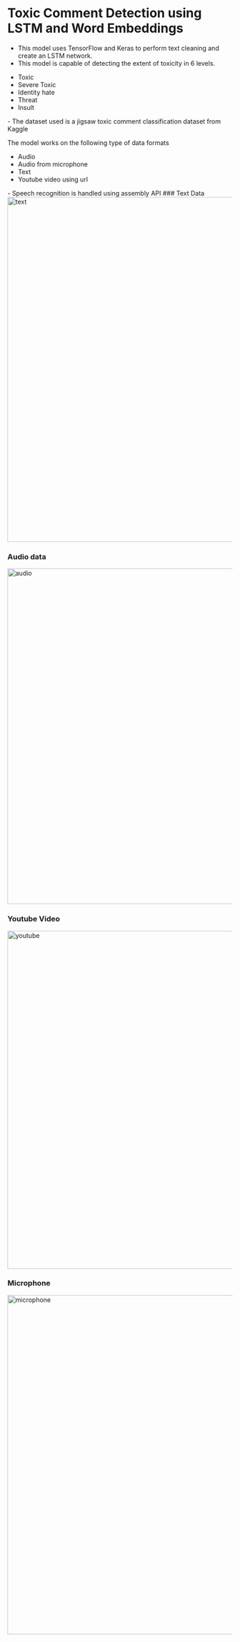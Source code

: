 # Toxic Comment Detection using LSTM and Word Embeddings
- This model uses TensorFlow and Keras to perform text cleaning and create an LSTM network.
- This model is capable of detecting the extent of toxicity in 6 levels.
<ul>
  <li>Toxic</li>
  <li>Severe Toxic</li>
  <li>Identity hate</li>
  <li>Threat</li>
  <li>Insult</li>
</ul>
- The dataset used is a jigsaw toxic comment classification dataset from Kaggle
<p>The model works on the following type of data formats
  <ul>
    <li>Audio</li>
    <li>Audio from microphone</li>
    <li>Text</li>
    <li>Youtube video using url</li>
  </ul>
</p>
- Speech recognition is handled using assembly API
### Text Data
<img width="773" alt="text" src="https://github.com/mystrycodes/toxic_comment_detection/assets/97798007/997a14f6-1391-481b-bb5e-c9be0ed68bb9">

### Audio data
<img width="752" alt="audio" src="https://github.com/mystrycodes/toxic_comment_detection/assets/97798007/2e6cb59c-25cb-4bd2-8feb-959095c49450">

### Youtube Video
<img width="757" alt="youtube" src="https://github.com/mystrycodes/toxic_comment_detection/assets/97798007/fea228cd-d3fa-4db8-b01a-ce745a35900e">

### Microphone
<img width="760" alt="microphone" src="https://github.com/mystrycodes/toxic_comment_detection/assets/97798007/7b8853cb-4a24-48e8-97ee-a1de69e27b0c">


